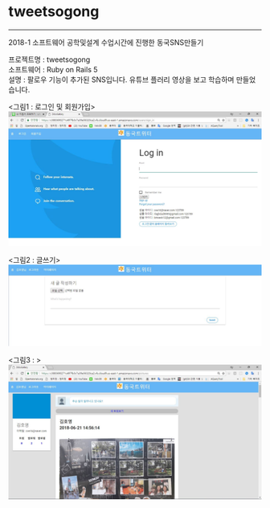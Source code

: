# tweetsogong

------------------------------------------------------------------------------------------------------------------------------------------
2018-1 소프트웨어 공학및설계 수업시간에 진행한 동국SNS만들기 

프로젝트명 : tweetsogong   
소프트웨어 : Ruby on Rails 5  
설명 : 팔로우 기능이 추가된 SNS입니다. 유튜브 플러리 영상을 보고 학습하며 만들었습니다. 

<p>
<그림1 : 로그인 및 회원가입>
<img src="1.JPG">
</p>

<p>
<그림2 : 글쓰기>
<img src="2.JPG" >
</p>

<p>
<그림3 : >
<img src="3.JPG"  >
</p>
